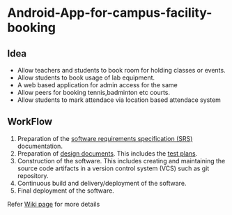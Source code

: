 # Android-App-for-campus-facility-booking

## Idea
- Allow teachers and students to book room for holding classes or events.
- Allow students to book usage of lab equipment.
- A web based application for admin access for the same
- Allow peers for booking tennis,badminton etc courts.
- Allow students to mark attendace via location based attendace system

## WorkFlow
1. Preparation of the [software requirements specification (SRS)](https://en.wikipedia.org/wiki/Software_requirements_specification) documentation.
2. Preparation of [design documents](https://en.wikipedia.org/wiki/Software_design_description). This includes the [test plans](https://en.wikipedia.org/wiki/Software_test_documentation).
3. Construction of the software. This includes creating and maintaining the source code artifacts in a version control system (VCS) such as git repository.
4. Continuous build and delivery/deployment of the software.
5. Final deployment of the software.

Refer [Wiki page](https://github.com/CS305-software-Engineering/App-for-campus-facility-booking/wiki) for more details


